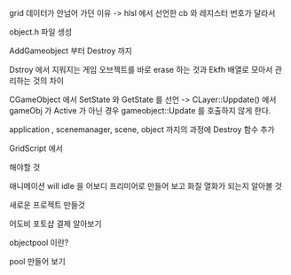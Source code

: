grid 데이터가 안넘어 가던 이유 -> hlsl 에서 선언한 cb 와 레지스터 번호가 달라서



object.h 파일 생성

AddGameobject 부터 Destroy 까지

Dstroy 에서 지워지는 게임 오브젝트를 바로 erase 하는 것과 Ekfh 배열로 모아서 관리하는 것의 차이

CGameObject 에서 SetState 와 GetState 를 선언
-> CLayer::Uppdate() 에서 gameObj 가 Active 가 아닌 경우 gameobject::Update 를 호출하지 않게 한다.

application , scenemanager, scene, object 까지의 과정에 Destroy 함수 추가

GridScript 에서 



해야할 것 

애니메이션 will idle 을 어보디 프리미어로 만들어 보고 화질 열화가 되는지 알아볼 것

새로운 프로젝트 만들것

어도비 포토샵 결제 알아보기

objectpool 이란?

pool 만들어 보기

 